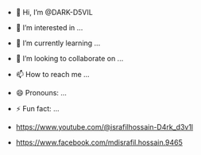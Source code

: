 - 👋 Hi, I’m @DARK-D5VIL
- 👀 I’m interested in ...
- 🌱 I’m currently learning ...
- 💞️ I’m looking to collaborate on ...
- 📫 How to reach me ...
- 😄 Pronouns: ...
- ⚡ Fun fact: ...

- https://www.youtube.com/@israfilhossain-D4rk_d3v1l
- https://www.facebook.com/mdisrafil.hossain.9465
<!---
DARK-D5VIL/DARK-D5VIL is a ✨ special ✨ repository because its `README.md` (this file) appears on your GitHub profile.
You can click the Preview link to take a look at your changes.
--->
